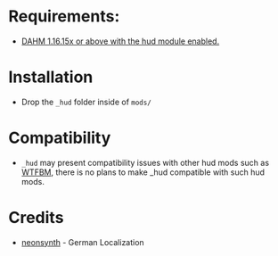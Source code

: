 # Requirements:
- [DAHM 1.16.15x or above with the hud module enabled.](https://steamcommunity.com/groups/dahm4pd/discussions/3/490123197956419203/)

# Installation
* Drop the `_hud` folder inside of `mods/`

# Compatibility
* `_hud` may present compatibility issues with other hud mods such as [WTFBM](https://modworkshop.net/mod/19303), there is no plans to make _hud  compatible with such hud mods.

# Credits
* [neonsynth](https://steamcommunity.com/profiles/76561198844370238/) - German Localization
